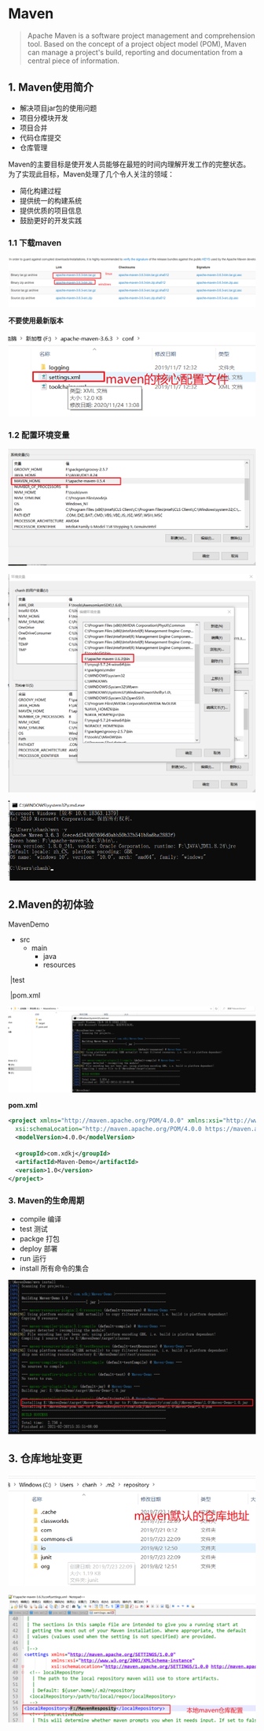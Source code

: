 # Maven

> Apache Maven is a software project management and comprehension tool. Based on the concept of a project object model (POM), Maven can manage a project's build, reporting and documentation from a central piece of information.

## 1. Maven使用简介

+ 解决项目jar包的使用问题
+ 项目分模块开发
+ 项目合并
+ 代码仓库提交
+ 仓库管理

Maven的主要目标是使开发人员能够在最短的时间内理解开发工作的完整状态。为了实现此目标，Maven处理了几个令人关注的领域：

- 简化构建过程
- 提供统一的构建系统
- 提供优质的项目信息
- 鼓励更好的开发实践

### 1.1 下载maven

![image-20210226150910141](_media/image-20210226150910141.png)

**不要使用最新版本**

![image-20210226151758500](_media/image-20210226151758500.png)

### 1.2 配置环境变量

![image-20210226151948422](_media/image-20210226151948422.png)

![image-20210226152134379](_media/image-20210226152134379.png)

![image-20210226152243664](_media/image-20210226152243664.png)

## 2.Maven的初体验

MavenDemo

+ src
  + main
    + java
    + resources

​	|test

​	|pom.xml



![image-20210226153230538](_media/image-20210226153230538.png)

**pom.xml**

```xml
<project xmlns="http://maven.apache.org/POM/4.0.0" xmlns:xsi="http://www.w3.org/2001/XMLSchema-instance"
  xsi:schemaLocation="http://maven.apache.org/POM/4.0.0 https://maven.apache.org/xsd/maven-4.0.0.xsd">
  <modelVersion>4.0.0</modelVersion>
	
  <groupId>com.xdkj</groupId>
  <artifactId>Maven-Demo</artifactId>
  <version>1.0</version>
</project>
```

### 3. Maven的生命周期

+ compile 编译
+ test  测试
+ packge  打包
+ deploy 部署
+ run 运行
+ install 所有命令的集合

![image-20210226153935142](_media/image-20210226153935142.png)

## 3. 仓库地址变更

![image-20210226154232894](_media/image-20210226154232894.png)

![image-20210226154422890](_media/image-20210226154422890.png)